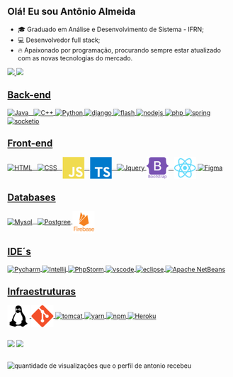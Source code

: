 ## Olá! Eu sou Antônio Almeida

- 🎓 Graduado em Análise e Desenvolvimento de Sistema - IFRN;
- 💻 Desenvolvedor full stack;
- 🔥 Apaixonado por programação, procurando sempre estar atualizado com as novas tecnologias do mercado.

 <div>
  <a href="https://github.com/AntonioAlmeidaRego">
  <img height="180em" src="https://github-readme-stats.vercel.app/api?username=AntonioAlmeidaRego&show_icons=true&theme=nord&include_all_commits=true&count_private=true"/>
  <img height="180em" src="https://github-readme-stats.vercel.app/api/top-langs/?username=AntonioAlmeidaRego&layout=compact&langs_count=100&theme=nord"/>
</div>
  <div style="display: inline_block">
   
   ## Back-end  
   <img align="center" alt="Java" height="50" width="50" src="https://icongr.am/devicon/java-original-wordmark.svg">
   <img align="center" alt="C++" height="50" width="50" src="https://icongr.am/devicon/cplusplus-original.svg">
   <img align="center" alt="Python" height="50" width="50" src="https://cdn.jsdelivr.net/gh/devicons/devicon/icons/python/python-original-wordmark.svg" />
   <img align="center" alt="django" height="50" width="50" src="https://cdn.jsdelivr.net/gh/devicons/devicon/icons/django/django-original.svg" />
   <img align="center" alt="flash" height="50" width="50" src="https://cdn.jsdelivr.net/gh/devicons/devicon/icons/flask/flask-original-wordmark.svg" />  
   <img align="center" alt="nodejs" height="50" width="50" src="https://cdn.jsdelivr.net/gh/devicons/devicon/icons/nodejs/nodejs-original.svg" />
   <img align="center" alt="php" height="50" width="50" src="https://cdn.jsdelivr.net/gh/devicons/devicon/icons/php/php-original.svg" />
   <img align="center" alt="spring" height="50" width="50" src="https://cdn.jsdelivr.net/gh/devicons/devicon/icons/spring/spring-original-wordmark.svg" />
   <img align="center" alt="socketio" height="100" width="100" src="https://cdn.jsdelivr.net/gh/devicons/devicon/icons/socketio/socketio-original-wordmark.svg" />
   
   ## Front-end
   <img align="center" alt="HTML" height="50" width="50" src="https://icongr.am/devicon/html5-original-wordmark.svg">
   <img align="center" alt="CSS" height="50" width="50" src="https://icongr.am/devicon/css3-original-wordmark.svg">
   <img align="center" alt="Js" height="50" width="50" src="https://raw.githubusercontent.com/devicons/devicon/master/icons/javascript/javascript-plain.svg">
   <img align="center" alt="Ts" height="50" width="50" src="https://raw.githubusercontent.com/devicons/devicon/master/icons/typescript/typescript-plain.svg">
   <img align="center" alt="Jquery" height="50" width="50" src="https://icongr.am/devicon/jquery-original-wordmark.svg">
   <img align="center" alt="BT" height="50" width="50" src="https://github.com/devicons/devicon/blob/master/icons/bootstrap/bootstrap-plain-wordmark.svg">
   <img align="center" alt="React" height="50" width="50" src="https://raw.githubusercontent.com/devicons/devicon/master/icons/react/react-original.svg">
   <img align="center" alt="Figma" height="50" width="50" src="https://cdn.jsdelivr.net/gh/devicons/devicon/icons/figma/figma-original.svg" />
   
   ## Databases
   <img align="center" alt="Mysql" height="50" width="50" src="https://icongr.am/devicon/mysql-original-wordmark.svg">
   <img align="center" alt="Postgree" height="50" width="50" src="https://icongr.am/devicon/postgresql-original-wordmark.svg">   
   <img align="center" alt="Firebase" height="50" width="50" src="https://github.com/devicons/devicon/blob/master/icons/firebase/firebase-plain-wordmark.svg">
   
   ## IDE´s
   <img align="center" alt="Pycharm" height="50" width="50" src="https://upload.wikimedia.org/wikipedia/commons/thumb/1/1d/PyCharm_Icon.svg/2048px-PyCharm_Icon.svg.png" />
   <img align="center" alt="Intellij" height="50" width="50" src="https://upload.wikimedia.org/wikipedia/commons/thumb/9/9c/IntelliJ_IDEA_Icon.svg/2048px-IntelliJ_IDEA_Icon.svg.png"/>
   <img align="center" alt="PhpStorm" height="50" width="50" src="https://upload.wikimedia.org/wikipedia/commons/thumb/c/c9/PhpStorm_Icon.svg/2048px-PhpStorm_Icon.svg.png"/>
   <img align="center" alt="vscode" height="50" width="50" src="https://cdn.jsdelivr.net/gh/devicons/devicon/icons/vscode/vscode-original.svg" />   
   <img align="center" alt="eclipse" height="50" width="50" src="https://iconape.com/wp-content/png_logo_vector/eclipse-2.png" />
   <img align="center" alt="Apache NetBeans" height="50" width="50" src="https://upload.wikimedia.org/wikipedia/commons/thumb/9/98/Apache_NetBeans_Logo.svg/1776px-Apache_NetBeans_Logo.svg.png"/>
   
   ## Infraestruturas
   <img align="center" alt="Linux" height="50" width="50" src="https://raw.githubusercontent.com/devicons/devicon/master/icons/linux/linux-plain.svg">
   <img align="center" alt="Git" height="50" width="50" src="https://raw.githubusercontent.com/devicons/devicon/master/icons/git/git-plain.svg">
   <img align="center" alt="tomcat" height="50" width="50" src="https://cdn.jsdelivr.net/gh/devicons/devicon/icons/tomcat/tomcat-original-wordmark.svg" />
   <img align="center" alt="yarn" height="50" width="50" src="https://cdn.jsdelivr.net/gh/devicons/devicon/icons/yarn/yarn-original.svg" />
   <img align="center" alt="npm" height="50" width="50" src="https://cdn.jsdelivr.net/gh/devicons/devicon/icons/npm/npm-original-wordmark.svg" />
   <img align="center" alt="Heroku" height="50" width="50" src="https://cdn.jsdelivr.net/gh/devicons/devicon/icons/heroku/heroku-plain.svg" />
   
</div>
  
  ##
  
  <div> 
     <a href="https://www.linkedin.com/in/antonio-almeida-rego-6b5b9417b/" target="_blank"><img src="https://img.shields.io/badge/-LinkedIn-%230077B5?style=for-the-badge&logo=linkedin&logoColor=white" target="_blank"></a> 
     <a href = "mailto:antonio.alm1020@gmail.com"><img src="https://img.shields.io/badge/-Gmail-%23333?style=for-the-badge&logo=gmail&logoColor=white"                   target="_blank"></a>
  
  ##
  
  <img src="https://komarev.com/ghpvc/?username=AntonioAlmeidaRego&color=red" alt="quantidade de visualizações que o perfil de antonio recebeu" /> 
 
 </div>
  

